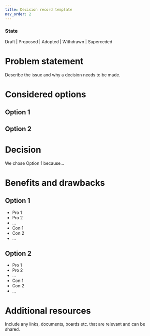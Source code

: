 ```yaml
---
title: Decision record template
nav_order: 2
---
```


### State
Draft | Proposed | Adopted | Withdrawn | Superceded

# Problem statement
Describe the issue and why a decision needs to be made.

# Considered options
## Option 1
## Option 2

# Decision
We chose Option 1 because... 

# Benefits and drawbacks
## Option 1
- Pro 1
- Pro 2
- ...
- Con 1
- Con 2
- ...
## Option 2
- Pro 1
- Pro 2
- ...
- Con 1
- Con 2
- ...

# Additional resources
Include any links, documents, boards etc. that are relevant and can be shared.
